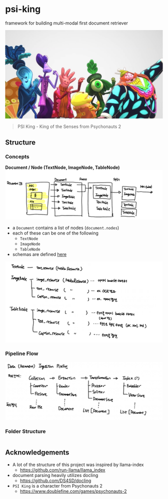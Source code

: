 # psi-king
framework for building multi-modal first document retriever

![psi_king](docs/figs/psi_king.png)
> PSI King - King of the Senses from Psychonauts 2

## Structure
### Concepts
**Document / Node (TextNode, ImageNode, TableNode)**
![document](docs/figs/main_document_temp.png)
* a `Document` contains a list of nodes (`document.nodes`)
* each of these can be one of the following
    * `TextNode`
    * `ImageNode`
    * `TableNode`
* schemas are defined [here](src/psiking/core)

![nodes](docs/figs/main_node_temp.png)

### Pipeline Flow
![nodes](docs/figs/main_ingestion_pipeline_temp.png)

### Folder Structure
```
```

## Acknowledgements
* A lot of the structure of this project was inspired by llama-index
    * https://github.com/run-llama/llama_index
* document parsing heavily utilizes docling
    * https://github.com/DS4SD/docling
* `PSI King` is a character from Psychonauts 2
    * https://www.doublefine.com/games/psychonauts-2